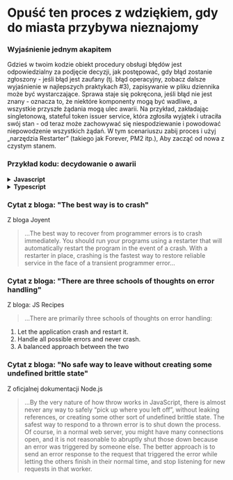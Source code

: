 # Opuść ten proces z wdziękiem, gdy do miasta przybywa nieznajomy

### Wyjaśnienie jednym akapitem

Gdzieś w twoim kodzie obiekt procedury obsługi błędów jest odpowiedzialny za podjęcie decyzji, jak postępować, gdy błąd zostanie zgłoszony - jeśli błąd jest zaufany (tj. błąd operacyjny, zobacz dalsze wyjaśnienie w najlepszych praktykach #3), zapisywanie w pliku dziennika może być wystarczające. Sprawa staje się pokręcona, jeśli błąd nie jest znany - oznacza to, że niektóre komponenty mogą być wadliwe, a wszystkie przyszłe żądania mogą ulec awarii. Na przykład, zakładając singletonową, stateful token issuer service, która zgłosiła wyjątek i utraciła swój stan - od teraz może zachowywać się niespodziewanie i powodować niepowodzenie wszystkich żądań. W tym scenariuszu zabij proces i użyj „narzędzia Restarter” (takiego jak Forever, PM2 itp.), Aby zacząć od nowa z czystym stanem.

### Przykład kodu: decydowanie o awarii

<details>
<summary><strong>Javascript</strong></summary>

```javascript
// Assuming developers mark known operational errors with error.isOperational=true, read best practice #3
process.on('uncaughtException', (error) => {
  errorManagement.handler.handleError(error);
  if(!errorManagement.handler.isTrustedError(error))
    process.exit(1)
});

// centralized error handler encapsulates error-handling related logic
function errorHandler() {
  this.handleError = (error) => {
    return logger.logError(error)
      .then(sendMailToAdminIfCritical)
      .then(saveInOpsQueueIfCritical)
      .then(determineIfOperationalError);
  }

  this.isTrustedError = (error) => {
    return error.isOperational;
  }
}
```
</details>

<details>
<summary><strong>Typescript</strong></summary>

```typescript
// Assuming developers mark known operational errors with error.isOperational=true, read best practice #3
process.on('uncaughtException', (error: Error) => {
  errorManagement.handler.handleError(error);
  if(!errorManagement.handler.isTrustedError(error))
    process.exit(1)
});

// centralized error object that derives from Node’s Error
export class AppError extends Error {
  public readonly isOperational: boolean;

  constructor(description: string, isOperational: boolean) {
    super(description);
    Object.setPrototypeOf(this, new.target.prototype); // restore prototype chain
    this.isOperational = isOperational;
    Error.captureStackTrace(this);
  }
}

// centralized error handler encapsulates error-handling related logic
class ErrorHandler {
  public async handleError(err: Error): Promise<void> {
    await logger.logError(err);
    await sendMailToAdminIfCritical();
    await saveInOpsQueueIfCritical();
    await determineIfOperationalError();
  };

  public isTrustedError(error: Error) {
    if (error instanceof AppError) {
      return error.isOperational;
    }
    return false;
  }
}

export const handler = new ErrorHandler();
```
</details>

### Cytat z bloga: "The best way is to crash"

Z bloga Joyent

> …The best way to recover from programmer errors is to crash immediately. You should run your programs using a restarter that will automatically restart the program in the event of a crash. With a restarter in place, crashing is the fastest way to restore reliable service in the face of a transient programmer error…

### Cytat z bloga: "There are three schools of thoughts on error handling"

Z bloga: JS Recipes

> …There are primarily three schools of thoughts on error handling:
1. Let the application crash and restart it.
2. Handle all possible errors and never crash.
3. A balanced approach between the two

### Cytat z bloga: "No safe way to leave without creating some undefined brittle state"

Z oficjalnej dokumentacji Node.js

> …By the very nature of how throw works in JavaScript, there is almost never any way to safely “pick up where you left off”, without leaking references, or creating some other sort of undefined brittle state. The safest way to respond to a thrown error is to shut down the process. Of course, in a normal web server, you might have many connections open, and it is not reasonable to abruptly shut those down because an error was triggered by someone else. The better approach is to send an error response to the request that triggered the error while letting the others finish in their normal time, and stop listening for new requests in that worker.
